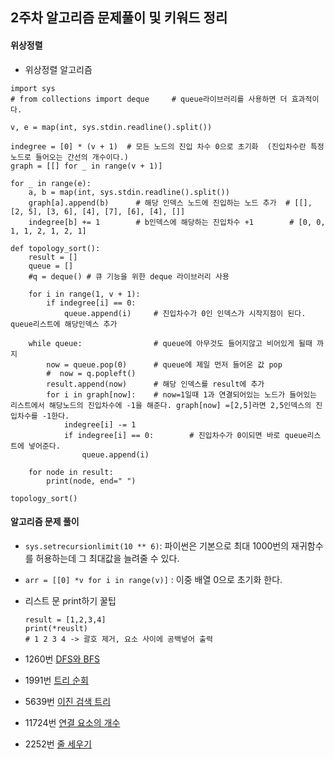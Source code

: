 ## 2주차 알고리즘 문제풀이 및 키워드 정리  
#### 위상정렬  
* 위상정렬 알고리즘  
```
import sys
# from collections import deque     # queue라이브러리를 사용하면 더 효과적이다.  

v, e = map(int, sys.stdin.readline().split())

indegree = [0] * (v + 1)  # 모든 노드의 진입 차수 0으로 초기화  (진입차수란 특정노드로 들어오는 간선의 개수이다.)
graph = [[] for _ in range(v + 1)]

for _ in range(e):
    a, b = map(int, sys.stdin.readline().split())
    graph[a].append(b)      # 해당 인덱스 노드에 진입하는 노드 추가  # [[], [2, 5], [3, 6], [4], [7], [6], [4], []]
    indegree[b] += 1        # b인덱스에 해당하는 진입차수 +1        # [0, 0, 1, 1, 2, 1, 2, 1]

def topology_sort():
    result = []
    queue = []
    #q = deque() # 큐 기능을 위한 deque 라이브러리 사용

    for i in range(1, v + 1):
        if indegree[i] == 0:
            queue.append(i)     # 진입차수가 0인 인덱스가 시작지점이 된다.  queue리스트에 해당인덱스 추가  

    while queue:                # queue에 아무것도 들어지않고 비어있게 될때 까지   
        now = queue.pop(0)      # queue에 제일 먼저 들어온 값 pop
        #  now = q.popleft()
        result.append(now)      # 해당 인덱스를 result에 추가  
        for i in graph[now]:    # now=1일때 1과 연결되어있는 노드가 들어있는 리스트에서 해당노드의 진입차수에 -1을 해준다. graph[now] =[2,5]라면 2,5인덱스의 진입차수를 -1한다.
            indegree[i] -= 1    
            if indegree[i] == 0:        # 진입차수가 0이되면 바로 queue리스트에 넣어준다.  
                queue.append(i)

    for node in result:
        print(node, end=" ")

topology_sort()
```   

#### 알고리즘 문제 풀이   

* ```sys.setrecursionlimit(10 ** 6)```: 파이썬은 기본으로 최대 1000번의 재귀함수를 허용하는데 그 최대값을 늘려줄 수 있다.  
* ```arr = [[0] *v for i in range(v)]``` : 이중 배열 0으로 초기화 한다.   
* 리스트 문 print하기 꿀팁  
    ```
    result = [1,2,3,4]
    print(*reuslt)
    # 1 2 3 4 -> 괄호 제거, 요소 사이에 공백넣어 출력  
    ```

* 1260번 [DFS와 BFS](https://github.com/dongyeoppp/Jungle_TIL/blob/main/jungle_week02/bk_1260.py)  
* 1991번 [트리 순회](https://github.com/dongyeoppp/Jungle_TIL/blob/main/jungle_week02/bk_1991.py)   
* 5639번 [이진 검색 트리](https://github.com/dongyeoppp/Jungle_TIL/blob/main/jungle_week02/bk_5639.py)  
* 11724번 [연결 요소의 개수](https://github.com/dongyeoppp/Jungle_TIL/blob/main/jungle_week02/bk_11724.py)   
* 2252번 [줄 세우기](https://github.com/dongyeoppp/Jungle_TIL/blob/main/jungle_week02/bk_2252.py)   

